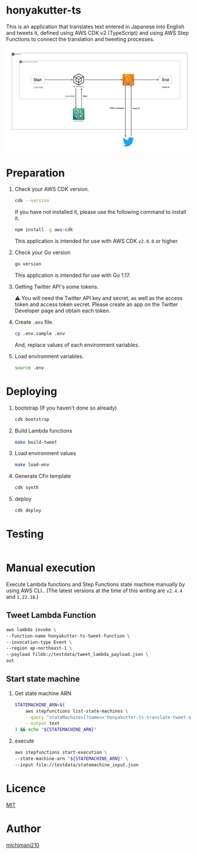 honyakutter-ts
===

This is an application that translates text entered in Japanese into English and tweets it, defined using AWS CDK v2 (TypeScript) and using AWS Step Functions to connect the translation and tweeting processes.

![honyakutter-ts](./docs/images/2021-advent-calender.jpg)

# Preparation

1. Check your AWS CDK version.

    ```bash
    cdk --version
    ```
    
    If you have not installed it, please use the following command to install it.
    
    ```bash
    npm install -g aws-cdk
    ```

    This application is intended for use with AWS CDK `v2.0.0` or higher.

1. Check your Go version

    ```bash
    go version
    ```
    
    This application is intended for use with Go 1.17.

1. Getting Twitter API's some tokens.

    ⚠️ You will need the Twitter API key and secret, as well as the access token and access token secret. Please create an app on the Twitter Developer page and obtain each token.

1. Create `.env` file.

    ```bash
    cp .env.sample .env
    ```

    And, replace values of each environment variables.

1. Load environment variables.

    ```bash
    source .env
    ```
# Deploying

1. bootstrap (If you haven't done so already)

    ```bash
    cdk bootstrap
    ```

1. Build Lambda functions

    ```bash
    make build-tweet
    ```

1. Load environment values 

    ```bash
    make load-env
    ```

1. Generate CFn template

    ```bash
    cdk synth
    ```

1. deploy

    ```bash
    cdk deploy
    ```


# Testing

```bash
```

# Manual execution

Execute Lambda functions and Step Functions state machine manually by using AWS CLI.. (The latest versions at the time of this writing are `v2.4.4` and `1.22.18`.)

## Tweet Lambda Function

```bash
aws lambda invoke \
--function-name honyakutter-ts-tweet-function \
--invocation-type Event \
--region ap-northeast-1 \
--payload fileb://testdata/tweet_lambda_payload.json \
out
```

## Start state machine

1. Get state machine ARN

    ```bash
    STATEMACHINE_ARN=$(
        aws stepfunctions list-state-machines \
        --query "stateMachines[?name=='honyakutter-ts-translate-tweet-state-maschine'].stateMachineArn" \
        --output text
    ) && echo "${STATEMACHINE_ARN}"
    ```

2. execute

    ```bash
    aws stepfunctions start-execution \
    --state-machine-arn "${STATEMACHINE_ARN}" \
    --input file://testdata/statemachine_input.json
    ```

# Licence

[MIT](https://github.com/michimani/honyakutter-ts/blob/main/LICENCE)

# Author

[michimani210](https://twitter.com/michimani210)

